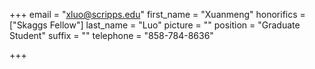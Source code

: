 +++
email = "xluo@scripps.edu"
first_name = "Xuanmeng"
honorifics = ["Skaggs Fellow"]
last_name = "Luo"
picture = ""
position = "Graduate Student"
suffix = ""
telephone = "858-784-8636"

+++
